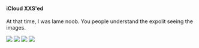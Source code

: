 #### iCloud XXS'ed

At that time, I was lame noob. You people understand the expolit seeing the images.

<img src="1.png">
<img src="4.png">
<img src="5.png">
<img src="6.png">
